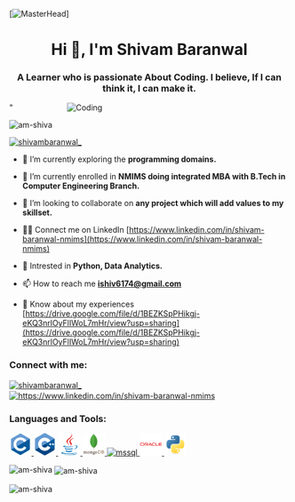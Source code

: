 [![MasterHead](https://mir-s3-cdn-cf.behance.net/project_modules/max_1200/79731568097599.5b50bca477735.jpg)]
<h1 align="center">Hi 👋, I'm Shivam Baranwal</h1>
<h3 align="center">A Learner who is passionate About Coding. I believe, If I can think it, I can make it.</h3>
<img align="right" alt="Coding" width="400" src="https://cdn.dribbble.com/users/1059583/screenshots/4171367/coding-freak.gif">"

<p align="left"> <img src="https://komarev.com/ghpvc/?username=am-shiva&label=Profile%20views&color=0e75b6&style=flat" alt="am-shiva" /> </p>

<p align="left"> <a href="https://twitter.com/shivambaranwal_" target="blank"><img src="https://img.shields.io/twitter/follow/shivambaranwal_?logo=twitter&style=for-the-badge" alt="shivambaranwal_" /></a> </p>

- 🔭 I’m currently exploring the **programming domains.**

- 🌱 I’m currently enrolled in **NMIMS doing integrated MBA with B.Tech in Computer Engineering Branch.**

- 👯 I’m looking to collaborate on **any project which will add values to my skillset.**

- 👨‍💻 Connect me on LinkedIn [https://www.linkedin.com/in/shivam-baranwal-nmims](https://www.linkedin.com/in/shivam-baranwal-nmims)

- 💬 Intrested in **Python, Data Analytics.**

- 📫 How to reach me **ishiv6174@gmail.com**

- 📄 Know about my experiences [https://drive.google.com/file/d/1BEZKSpPHikgj-eKQ3nrlOyFlIWoL7mHr/view?usp=sharing](https://drive.google.com/file/d/1BEZKSpPHikgj-eKQ3nrlOyFlIWoL7mHr/view?usp=sharing)

<h3 align="left">Connect with me:</h3>
<p align="left">
<a href="https://twitter.com/shivambaranwal_" target="blank"><img align="center" src="https://raw.githubusercontent.com/rahuldkjain/github-profile-readme-generator/master/src/images/icons/Social/twitter.svg" alt="shivambaranwal_" height="30" width="40" /></a>
<a href="https://linkedin.com/in/https://www.linkedin.com/in/shivam-baranwal-nmims" target="blank"><img align="center" src="https://raw.githubusercontent.com/rahuldkjain/github-profile-readme-generator/master/src/images/icons/Social/linked-in-alt.svg" alt="https://www.linkedin.com/in/shivam-baranwal-nmims" height="30" width="40" /></a>
</p>

<h3 align="left">Languages and Tools:</h3>
<p align="left"> <a href="https://www.cprogramming.com/" target="_blank" rel="noreferrer"> <img src="https://raw.githubusercontent.com/devicons/devicon/master/icons/c/c-original.svg" alt="c" width="40" height="40"/> </a> <a href="https://www.w3schools.com/cpp/" target="_blank" rel="noreferrer"> <img src="https://raw.githubusercontent.com/devicons/devicon/master/icons/cplusplus/cplusplus-original.svg" alt="cplusplus" width="40" height="40"/> </a> <a href="https://www.java.com" target="_blank" rel="noreferrer"> <img src="https://raw.githubusercontent.com/devicons/devicon/master/icons/java/java-original.svg" alt="java" width="40" height="40"/> </a> <a href="https://www.mongodb.com/" target="_blank" rel="noreferrer"> <img src="https://raw.githubusercontent.com/devicons/devicon/master/icons/mongodb/mongodb-original-wordmark.svg" alt="mongodb" width="40" height="40"/> </a> <a href="https://www.microsoft.com/en-us/sql-server" target="_blank" rel="noreferrer"> <img src="https://www.svgrepo.com/show/303229/microsoft-sql-server-logo.svg" alt="mssql" width="40" height="40"/> </a> <a href="https://www.oracle.com/" target="_blank" rel="noreferrer"> <img src="https://raw.githubusercontent.com/devicons/devicon/master/icons/oracle/oracle-original.svg" alt="oracle" width="40" height="40"/> </a> <a href="https://www.python.org" target="_blank" rel="noreferrer"> <img src="https://raw.githubusercontent.com/devicons/devicon/master/icons/python/python-original.svg" alt="python" width="40" height="40"/> </a> </p>

<p><img align="left" src="https://github-readme-stats.vercel.app/api/top-langs?username=am-shiva&show_icons=true&locale=en&layout=compact" alt="am-shiva" /></p>

<p>&nbsp;<img align="center" src="https://github-readme-stats.vercel.app/api?username=am-shiva&show_icons=true&locale=en" alt="am-shiva" /></p>

<p><img align="center" src="https://github-readme-streak-stats.herokuapp.com/?user=am-shiva&" alt="am-shiva" /></p>
